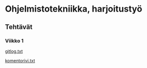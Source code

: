 # Ohjelmistotekniikka, harjoitustyö

## Tehtävät

### Viikko 1

[gitlog.txt](https://github.com/sinikala/ot-harjoitustyo/blob/master/laskarit/viikko1/gitlog.txt)

[komentorivi.txt](https://github.com/sinikala/ot-harjoitustyo/blob/master/laskarit/viikko1/komentorivi.txt)
